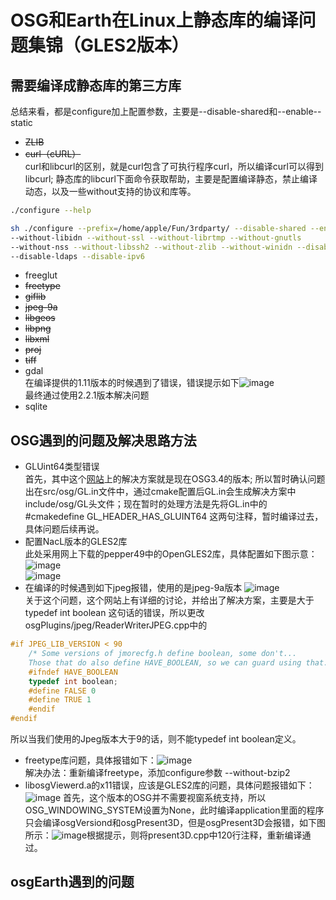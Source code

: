 # OSG和Earth在Linux上静态库的编译问题集锦（GLES2版本）

## 需要编译成静态库的第三方库

总结来看，都是configure加上配置参数，主要是--disable-shared和--enable--static

- ~~ZLIB~~
- ~~curl（cURL）~~  
curl和libcurl的区别，就是curl包含了可执行程序curl，所以编译curl可以得到libcurl;
静态库的libcurl下面命令获取帮助，主要是配置编译静态，禁止编译动态，以及一些without支持的协议和库等。

```bash
./configure --help
```

```bash
sh ./configure --prefix=/home/apple/Fun/3rdparty/ --disable-shared --enable-static
--without-libidn --without-ssl --without-librtmp --without-gnutls
--without-nss --without-libssh2 --without-zlib --without-winidn --disable-rtsp --disable-ldap
--disable-ldaps --disable-ipv6
```

- freeglut
- ~~freetype~~
- ~~giflib~~
- ~~jpeg-9a~~
- ~~libgeos~~
- ~~libpng~~
- ~~libxml~~
- ~~proj~~
- ~~tiff~~
- gdal  
在编译提供的1.11版本的时候遇到了错误，错误提示如下![image](file:///F:/img/gdalerror.jpg)  
最终通过使用2.2.1版本解决问题
- sqlite  

## OSG遇到的问题及解决思路方法

- GLUint64类型错误  
首先，其中这个[网站](http://forum.openscenegraph.org/viewtopic.php?t=15102)上的解决方案就是现在OSG3.4的版本;
所以暂时确认问题出在src/osg/GL.in文件中，通过cmake配置后GL.in会生成解决方案中include/osg/GL头文件；现在暂时的处理方法是先将GL.in中的#cmakedefine GL_HEADER_HAS_GLUINT64 这两句注释，暂时编译过去，具体问题后续再说。
- 配置NacL版本的GLES2库  
此处采用网上下载的pepper49中的OpenGLES2库，具体配置如下图示意：
![image](http://i.imgur.com/UKhrRrK.jpg)  
![image](file:///F:/img/cmake2.jpg)
- 在编译的时候遇到如下jpeg报错，使用的是jpeg-9a版本
![image](file:///F:/img/jpeg.jpg)  
关于这个问题，这个网站上有详细的讨论，并给出了解决方案，主要是大于 typedef int boolean 这句话的错误，所以更改osgPlugins/jpeg/ReaderWriterJPEG.cpp中的
```C++
#if JPEG_LIB_VERSION < 90
    /* Some versions of jmorecfg.h define boolean, some don't...
    Those that do also define HAVE_BOOLEAN, so we can guard using that. */
    #ifndef HAVE_BOOLEAN
    typedef int boolean;
    #define FALSE 0
    #define TRUE 1
    #endif
#endif
```
所以当我们使用的Jpeg版本大于9的话，则不能typedef int boolean定义。
- freetype库问题，具体报错如下：![image](file:///F:/img/freetype.jpg)  
解决办法：重新编译freetype，添加configure参数 --without-bzip2
 - libosgViewerd.a的x11错误，应该是GLES2库的问题，具体问题报错如下：![image](file:///F:/img/x11.jpg)
 首先，这个版本的OSG并不需要视窗系统支持，所以OSG_WINDOWING_SYSTEM设置为None，此时编译application里面的程序只会编译osgVersiond和osgPresent3D，但是osgPresent3D会报错，如下图所示：![image](file:///F:/img/present.jpg)根据提示，则将present3D.cpp中120行注释，重新编译通过。

 ## osgEarth遇到的问题
